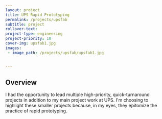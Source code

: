 ```yaml
---
layout: project
title: UPS Rapid Prototyping
permalink: /projects/upsfab
subtitle: project
rollover-text:
project-type: engineering
project-priority: 10
cover-img: upsfab1.jpg
images:
 - image_path: /projects/upsfab/upsfab1.jpg


---
```

## Overview
I had the opportunity to lead multiple high-priority, quick-turnaround projects in addition to my main project work at UPS. I'm choosing to highlight these smaller projects because, in my eyes, they epitomize the practice of rapid prototyping.




